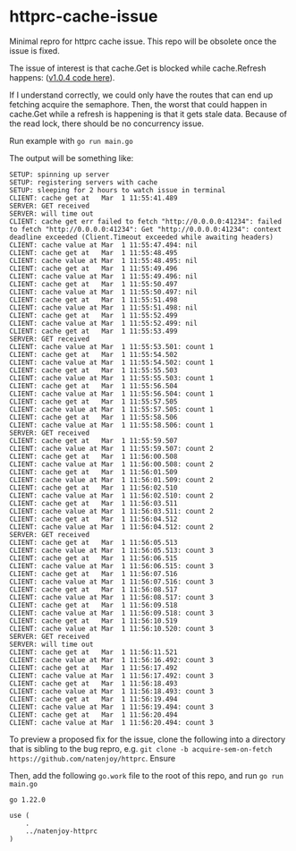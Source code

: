 # httprc-cache-issue

Minimal repro for httprc cache issue. This repo will be obsolete once the issue is fixed.

The issue of interest is that cache.Get is blocked while cache.Refresh happens: ([v1.0.4 code here](https://github.com/lestrrat-go/httprc/blob/v1.0.4/cache.go#L147-L159)).

If I understand correctly, we could only have the routes that can end up fetching acquire
the semaphore. Then, the worst that could happen in cache.Get while a refresh is happening
is that it gets stale data. Because of the read lock, there should be no concurrency issue.

Run example with `go run main.go`

The output will be something like:

```
SETUP: spinning up server
SETUP: registering servers with cache
SETUP: sleeping for 2 hours to watch issue in terminal
CLIENT: cache get at   Mar  1 11:55:41.489
SERVER: GET received
SERVER: will time out
CLIENT: cache get err failed to fetch "http://0.0.0.0:41234": failed to fetch "http://0.0.0.0:41234": Get "http://0.0.0.0:41234": context deadline exceeded (Client.Timeout exceeded while awaiting headers)
CLIENT: cache value at Mar  1 11:55:47.494: nil
CLIENT: cache get at   Mar  1 11:55:48.495
CLIENT: cache value at Mar  1 11:55:48.495: nil
CLIENT: cache get at   Mar  1 11:55:49.496
CLIENT: cache value at Mar  1 11:55:49.496: nil
CLIENT: cache get at   Mar  1 11:55:50.497
CLIENT: cache value at Mar  1 11:55:50.497: nil
CLIENT: cache get at   Mar  1 11:55:51.498
CLIENT: cache value at Mar  1 11:55:51.498: nil
CLIENT: cache get at   Mar  1 11:55:52.499
CLIENT: cache value at Mar  1 11:55:52.499: nil
CLIENT: cache get at   Mar  1 11:55:53.499
SERVER: GET received
CLIENT: cache value at Mar  1 11:55:53.501: count 1
CLIENT: cache get at   Mar  1 11:55:54.502
CLIENT: cache value at Mar  1 11:55:54.502: count 1
CLIENT: cache get at   Mar  1 11:55:55.503
CLIENT: cache value at Mar  1 11:55:55.503: count 1
CLIENT: cache get at   Mar  1 11:55:56.504
CLIENT: cache value at Mar  1 11:55:56.504: count 1
CLIENT: cache get at   Mar  1 11:55:57.505
CLIENT: cache value at Mar  1 11:55:57.505: count 1
CLIENT: cache get at   Mar  1 11:55:58.506
CLIENT: cache value at Mar  1 11:55:58.506: count 1
SERVER: GET received
CLIENT: cache get at   Mar  1 11:55:59.507
CLIENT: cache value at Mar  1 11:55:59.507: count 2
CLIENT: cache get at   Mar  1 11:56:00.508
CLIENT: cache value at Mar  1 11:56:00.508: count 2
CLIENT: cache get at   Mar  1 11:56:01.509
CLIENT: cache value at Mar  1 11:56:01.509: count 2
CLIENT: cache get at   Mar  1 11:56:02.510
CLIENT: cache value at Mar  1 11:56:02.510: count 2
CLIENT: cache get at   Mar  1 11:56:03.511
CLIENT: cache value at Mar  1 11:56:03.511: count 2
CLIENT: cache get at   Mar  1 11:56:04.512
CLIENT: cache value at Mar  1 11:56:04.512: count 2
SERVER: GET received
CLIENT: cache get at   Mar  1 11:56:05.513
CLIENT: cache value at Mar  1 11:56:05.513: count 3
CLIENT: cache get at   Mar  1 11:56:06.515
CLIENT: cache value at Mar  1 11:56:06.515: count 3
CLIENT: cache get at   Mar  1 11:56:07.516
CLIENT: cache value at Mar  1 11:56:07.516: count 3
CLIENT: cache get at   Mar  1 11:56:08.517
CLIENT: cache value at Mar  1 11:56:08.517: count 3
CLIENT: cache get at   Mar  1 11:56:09.518
CLIENT: cache value at Mar  1 11:56:09.518: count 3
CLIENT: cache get at   Mar  1 11:56:10.519
CLIENT: cache value at Mar  1 11:56:10.520: count 3
SERVER: GET received
SERVER: will time out
CLIENT: cache get at   Mar  1 11:56:11.521
CLIENT: cache value at Mar  1 11:56:16.492: count 3
CLIENT: cache get at   Mar  1 11:56:17.492
CLIENT: cache value at Mar  1 11:56:17.492: count 3
CLIENT: cache get at   Mar  1 11:56:18.493
CLIENT: cache value at Mar  1 11:56:18.493: count 3
CLIENT: cache get at   Mar  1 11:56:19.494
CLIENT: cache value at Mar  1 11:56:19.494: count 3
CLIENT: cache get at   Mar  1 11:56:20.494
CLIENT: cache value at Mar  1 11:56:20.494: count 3  
```

To preview a proposed fix for the issue, clone the following into a directory that is sibling to the bug repro, e.g. `git clone -b acquire-sem-on-fetch https://github.com/natenjoy/httprc`. Ensure

Then, add the following `go.work` file to the root of this repo, and run `go run main.go`

```
go 1.22.0

use (
	.
	../natenjoy-httprc
)
```
